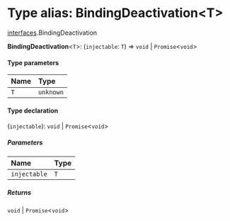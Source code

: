 # Type alias: BindingDeactivation\<T>

[interfaces](/en/auto-docs/free-layout-editor/modules/interfaces.md).BindingDeactivation

**BindingDeactivation**<`T`>: (`injectable`: `T`) => `void` | `Promise`<`void`>

#### Type parameters

| Name | Type |
| :------ | :------ |
| `T` | `unknown` |

#### Type declaration

(`injectable`): `void` | `Promise`<`void`>

##### Parameters

| Name | Type |
| :------ | :------ |
| `injectable` | `T` |

##### Returns

`void` | `Promise`<`void`>
